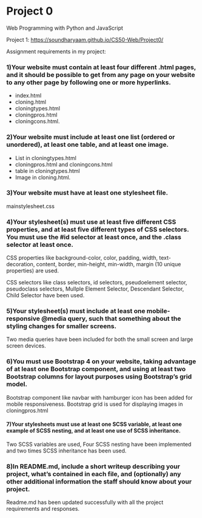 # Project 0

Web Programming with Python and JavaScript

Project 1: https://soundharyaam.github.io/CS50-Web/Project0/

Assignment requirements in my project:

### 1)Your website must contain at least four different .html pages, and it should be possible to get from any page on your website to any other page by following one or more hyperlinks.

* index.html
* cloning.html
* cloningtypes.html
* cloningpros.html
* cloningcons.html.

### 2)Your website must include at least one list (ordered or unordered), at least one table, and at least one image.

* List in cloningtypes.html
* cloningpros.html and cloningcons.html
* table in cloningtypes.html
* Image in cloning.html.

### 3)Your website must have at least one stylesheet file.

mainstylesheet.css

### 4)Your stylesheet(s) must use at least five different CSS properties, and at least five different types of CSS selectors. You must use the #id selector at least once, and the .class selector at least once.

CSS properties like background-color, color, padding, width, text-decoration, content, border, min-height, min-width, margin (10 unique properties) are used. 

CSS selectors like class selectors, id selectors, pseudoelement selector, pseudoclass selectors, MulIple Element Selector, Descendant Selector, Child Selector have been used.

### 5)Your stylesheet(s) must include at least one mobile-responsive @media query, such that something about the styling changes for smaller screens.

Two media queries have been included for both the small screen and large screen devices.

### 6)You must use Bootstrap 4 on your website, taking advantage of at least one Bootstrap component, and using at least two Bootstrap columns for layout purposes using Bootstrap’s grid model.

Bootstrap component like navbar with hamburger icon has been added for mobile responsiveness. Bootstrap grid is used for displaying images in cloningpros.html 

#### 7)Your stylesheets must use at least one SCSS variable, at least one example of SCSS nesting, and at least one use of SCSS inheritance.

Two SCSS variables are used, Four SCSS nesting have been implemented and two times SCSS inheritance has been used.

### 8)In README.md, include a short writeup describing your project, what’s contained in each file, and (optionally) any other additional information the staff should know about your project.

Readme.md has been updated successfully with all the project requirements and responses.

